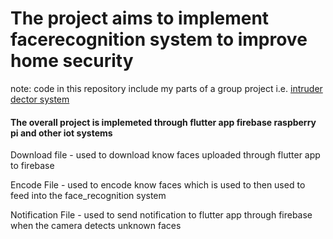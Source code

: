 <h1> The project aims to implement facerecognition system to improve home security</h1>

note: code in this repository include my parts of a group project i.e. [intruder dector system](https://github.com/prasnaaryal/intruderdetection)

<h4> The overall project is implemeted through flutter app firebase raspberry pi and other iot systems</h4>

Download file - used to download know faces uploaded through flutter app to firebase 

Encode File - used to encode know faces which is used to then used to feed into the face_recognition system 

Notification File - used to send notification to flutter app through firebase when the camera detects unknown faces 
